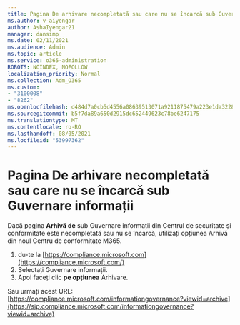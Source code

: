 ```yaml
---
title: Pagina De arhivare necompletată sau care nu se încarcă sub Guvernare informații
ms.author: v-aiyengar
author: AshaIyengar21
manager: dansimp
ms.date: 02/11/2021
ms.audience: Admin
ms.topic: article
ms.service: o365-administration
ROBOTS: NOINDEX, NOFOLLOW
localization_priority: Normal
ms.collection: Adm_O365
ms.custom:
- "3100008"
- "8262"
ms.openlocfilehash: d484d7a0cb5d4556a08639513071a9211875479a223e1da3228c7074fadcf4c8
ms.sourcegitcommit: b5f7da89a650d2915dc652449623c78be6247175
ms.translationtype: MT
ms.contentlocale: ro-RO
ms.lasthandoff: 08/05/2021
ms.locfileid: "53997362"
---
```

# <a name="archive-page-blank-or-not-loading-under-information-governance"></a>Pagina De arhivare necompletată sau care nu se încarcă sub Guvernare informații

Dacă pagina **Arhivă de** sub Guvernare informații din Centrul de securitate și  conformitate este necompletată sau nu se încarcă, utilizați opțiunea Arhivă din noul Centru de conformitate M365.

1. du-te la [https://compliance.microsoft.com](https://compliance.microsoft.com/)
1. Selectați Guvernare informații.
1. Apoi faceți clic **pe opțiunea** Arhivare.

Sau urmați acest URL: [https://compliance.microsoft.com/informationgovernance?viewid=archive](https://sip.compliance.microsoft.com/informationgovernance?viewid=archive)